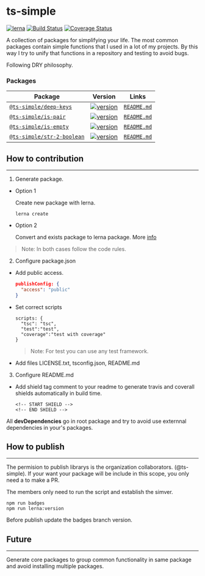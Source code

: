 # ts-simple

[![lerna](https://img.shields.io/badge/maintained%20with-lerna-cc00ff.svg)](https://lernajs.io/)
[![Build Status](https://travis-ci.com/silvelo/ts-simple.svg?branch=master)](https://travis-ci.com/silvelo/ts-simple)
[![Coverage Status](https://coveralls.io/repos/github/silvelo/ts-simple/badge.svg?branch=master)](https://coveralls.io/github/silvelo/ts-simple?branch=master)


A collection of packages for simplifying your life. The most common packages contain simple functions that I used in a lot of my projects. By this way I try to unify that functions in a repository and testing to avoid bugs.

Following DRY philosophy.

### Packages

| Package | Version | Links |
| ------- | ------- |:-----:|
| [`@ts-simple/deep-keys`](https://www.npmjs.com/package/@ts-simple/deep-keys) | [![version](https://img.shields.io/npm/v/@ts-simple/deep-keys/latest.svg)](https://www.npmjs.com/package/@ts-simple/deep-keys) | [`README.md`](packages/deep-keys/README.md)
| [`@ts-simple/is-pair`](https://www.npmjs.com/package/@ts-simple/is-pair) | [![version](https://img.shields.io/npm/v/@ts-simple/is-pair/latest.svg)](https://www.npmjs.com/package/@ts-simple/is-pair) | [`README.md`](packages/is-pair/README.md)
| [`@ts-simple/is-empty`](https://www.npmjs.com/package/@ts-simple/is-empty) | [![version](https://img.shields.io/npm/v/@ts-simple/is-empty/latest.svg)](https://www.npmjs.com/package/@ts-simple/is-empty) | [`README.md`](packages/is-empty/README.md)
| [`@ts-simple/str-2-boolean`](https://www.npmjs.com/package/@ts-simple/str-2-boolean) | [![version](https://img.shields.io/npm/v/@ts-simple/str-2-boolean/latest.svg)](https://www.npmjs.com/package/@ts-simple/str-2-boolean) | [`README.md`](packages/str-2-boolean/README.md)


## How to contribution
---
1. Generate package.
  * Option 1

    Create new package with lerna.
    ```
    lerna create
    ```
  * Option 2

    Convert and exists package to lerna package. More [info](https://github.com/lerna/lerna/tree/master/commands/import#readme)

  > Note: In both cases follow the code rules.

2. Configure package.json
  * Add public access.
    ```json
    publishConfig: {
      "access": "public"
    }
    ```
  * Set correct scripts
    ```
    scripts: {
      "tsc": "tsc",
      "test":"test",
      "coverage":"test with coverage"
    }
    ```
    > Note: For test you can use any test framework.

  * Add files LICENSE.txt, tsconfig.json, README.md

  3. Configure README.md
  
  * Add shield tag comment to your readme to generate travis and coverall shields automatically in build time.
    ```text
    <!-- START SHIELD -->
    <!-- END SHIELD -->
    ```

All __devDependencies__ go in root package and try to avoid use externnal dependencies in your's packages.

## How to publish
---

The permision to publish librarys is the organization collaborators. (@ts-simple). If your want your package will be include in this scope, you only need a to make a PR.

The members only need to run the script and establish the simver.
```
npm run badges
npm run lerna:version
```

Before publish update the badges branch version.

## Future
---

Generate core packages to group common functionality in same package and avoid installing multiple packages.
